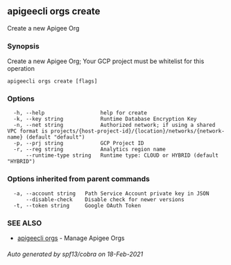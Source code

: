## apigeecli orgs create

Create a new Apigee Org

### Synopsis

Create a new Apigee Org; Your GCP project must be whitelist for this operation

```
apigeecli orgs create [flags]
```

### Options

```
  -h, --help                  help for create
  -k, --key string            Runtime Database Encryption Key
  -n, --net string            Authorized network; if using a shared VPC format is projects/{host-project-id}/{location}/networks/{network-name} (default "default")
  -p, --prj string            GCP Project ID
  -r, --reg string            Analytics region name
      --runtime-type string   Runtime type: CLOUD or HYBRID (default "HYBRID")
```

### Options inherited from parent commands

```
  -a, --account string   Path Service Account private key in JSON
      --disable-check    Disable check for newer versions
  -t, --token string     Google OAuth Token
```

### SEE ALSO

* [apigeecli orgs](apigeecli_orgs.md)	 - Manage Apigee Orgs

###### Auto generated by spf13/cobra on 18-Feb-2021
